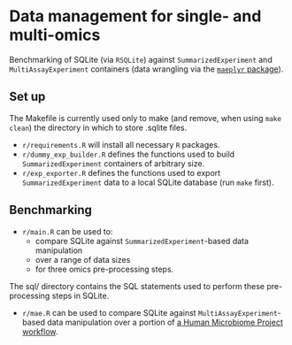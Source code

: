 # Data management for single- and multi-omics

Benchmarking of SQLite (via `RSQLite`) against `SummarizedExperiment` and `MultiAssayExperiment` containers (data wrangling via the [`maeplyr` package](https://github.com/MTurner0/maeplyr)).

## Set up

The Makefile is currently used only to make (and remove, when using `make clean`) the directory in which to store .sqlite files.

- `r/requirements.R` will install all necessary `R` packages.
- `r/dummy_exp_builder.R` defines the functions used to build `SummarizedExperiment` containers of arbitrary size.
- `r/exp_exporter.R` defines the functions used to export `SummarizedExperiment` data to a local SQLite database (run `make` first).

## Benchmarking

- `r/main.R` can be used to:
    - compare SQLite against `SummarizedExperiment`-based data manipulation
    - over a range of data sizes
    - for three omics pre-processing steps.

The sql/ directory contains the SQL statements used to perform these pre-processing steps in SQLite.

- `r/mae.R` can be used to compare SQLite against `MultiAssayExperiment`-based data manipulation over a portion of [a Human Microbiome Project workflow](https://github.com/waldronlab/MicrobiomeWorkshop).

